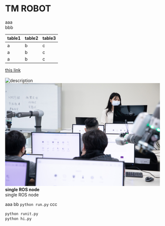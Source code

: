# __TM ROBOT__
aaa</br>
bbb


| table1|table2|table3|
|:---|:---|:---|
| a|b|c|
| a|b|c|
| a|b|c|

[this link](https://techman-robot-ros.readthedocs.io/en/latest/ROS2Demonstration.html#usage-with-demo-code-driver)</br></br>
![description](https://play-lh.googleusercontent.com/aFWiT2lTa9CYBpyPjfgfNHd0r5puwKRGj2rHpdPTNrz2N9LXgN_MbLjePd1OTc0E8Rl1=w240-h480-rw)</br>
![description2](pic/test1.jpg)</br>
__single ROS node__</br>
single ROS node</br>

aaa bb ``python run.py`` ccc
```
python runit.py
python hi.py
```